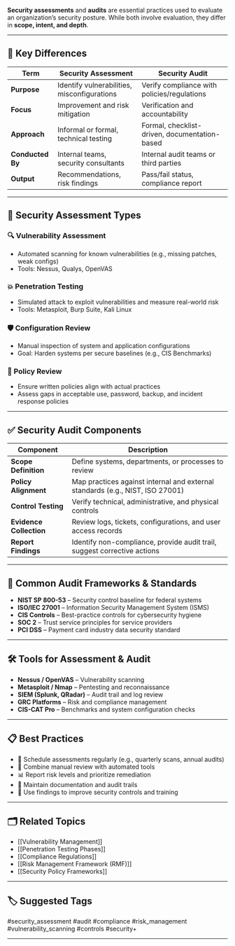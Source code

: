 **Security assessments** and **audits** are essential practices used to evaluate an organization’s security posture. While both involve evaluation, they differ in **scope, intent, and depth**.

---

## 🧱 Key Differences

| Term               | Security Assessment                             | Security Audit                             |
|--------------------|--------------------------------------------------|---------------------------------------------|
| **Purpose**         | Identify vulnerabilities, misconfigurations     | Verify compliance with policies/regulations |
| **Focus**           | Improvement and risk mitigation                 | Verification and accountability             |
| **Approach**        | Informal or formal, technical testing            | Formal, checklist-driven, documentation-based |
| **Conducted By**    | Internal teams, security consultants            | Internal audit teams or third parties       |
| **Output**          | Recommendations, risk findings                  | Pass/fail status, compliance report         |

---

## 🧠 Security Assessment Types

### 🔍 Vulnerability Assessment
- Automated scanning for known vulnerabilities (e.g., missing patches, weak configs)
- Tools: Nessus, Qualys, OpenVAS

### 💥 Penetration Testing
- Simulated attack to exploit vulnerabilities and measure real-world risk
- Tools: Metasploit, Burp Suite, Kali Linux

### 🛡 Configuration Review
- Manual inspection of system and application configurations
- Goal: Harden systems per secure baselines (e.g., CIS Benchmarks)

### 📜 Policy Review
- Ensure written policies align with actual practices
- Assess gaps in acceptable use, password, backup, and incident response policies

---

## ✅ Security Audit Components

| Component           | Description |
|---------------------|-------------|
| **Scope Definition** | Define systems, departments, or processes to review |
| **Policy Alignment** | Map practices against internal and external standards (e.g., NIST, ISO 27001) |
| **Control Testing**  | Verify technical, administrative, and physical controls |
| **Evidence Collection** | Review logs, tickets, configurations, and user access records |
| **Report Findings**  | Identify non-compliance, provide audit trail, suggest corrective actions |

---

## 🔧 Common Audit Frameworks & Standards

- **NIST SP 800-53** – Security control baseline for federal systems
- **ISO/IEC 27001** – Information Security Management System (ISMS)
- **CIS Controls** – Best-practice controls for cybersecurity hygiene
- **SOC 2** – Trust service principles for service providers
- **PCI DSS** – Payment card industry data security standard

---

## 🛠 Tools for Assessment & Audit

- **Nessus / OpenVAS** – Vulnerability scanning
- **Metasploit / Nmap** – Pentesting and reconnaissance
- **SIEM (Splunk, QRadar)** – Audit trail and log review
- **GRC Platforms** – Risk and compliance management
- **CIS-CAT Pro** – Benchmarks and system configuration checks

---

## 📋 Best Practices

- 📅 Schedule assessments regularly (e.g., quarterly scans, annual audits)
- 🧩 Combine manual review with automated tools
- 📊 Report risk levels and prioritize remediation
- 📁 Maintain documentation and audit trails
- 🔁 Use findings to improve security controls and training

---

## 🗂 Related Topics

- [[Vulnerability Management]]
- [[Penetration Testing Phases]]
- [[Compliance Regulations]]
- [[Risk Management Framework (RMF)]]
- [[Security Policy Frameworks]]

---

## 🏷 Suggested Tags

#security_assessment #audit #compliance #risk_management #vulnerability_scanning #controls #security+

---
